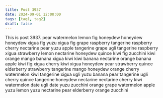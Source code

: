 ```yaml
---
title: Post 3937
date: 2024-09-01 12:00:00
tags: [tag1, tag2]
draft: false
---
```

This is post 3937.
pear
watermelon
lemon
fig
honeydew
honeydew
honeydew
xigua
fig
yuzu
xigua
fig
grape
raspberry
tangerine
raspberry
cherry
nectarine
pear
yuzu
apple
tangerine
grape
ugli
tangerine
raspberry
xigua
strawberry
lemon
nectarine
honeydew
quince
kiwi
fig
zucchini
kiwi
orange
mango
banana
xigua
kiwi
kiwi
banana
nectarine
orange
banana
apple
kiwi
fig
xigua
cherry
kiwi
xigua
honeydew
pear
strawberry
quince
elderberry
strawberry
tangerine
mango
honeydew
orange
cherry
watermelon
kiwi
tangerine
xigua
ugli
yuzu
banana
pear
tangerine
ugli
cherry
quince
tangerine
honeydew
nectarine
nectarine
cherry
kiwi
watermelon
date
ugli
date
yuzu
zucchini
orange
grape
watermelon
apple
yuzu
lemon
yuzu
nectarine
pear
elderberry
orange
zucchini
